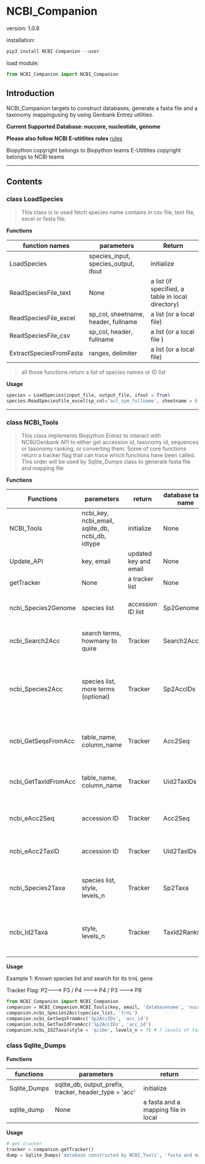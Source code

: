 # NCBI_Companion

version: 1.0.8

installation:
```python
pip3 install NCBI-Companion --user
```

load module:
```python
from NCBI_Companion import NCBI_Companion
```

## Introduction

NCBI_Companion targets to construct databases, generate a fasta file and a taxonomy mappingusing by using Genbank Entrez utilities.

**Current Supported Database: nuccore, nucleotide, genome**


**Please also follow NCBI E-utitlites rules**
[rules](https://www.ncbi.nlm.nih.gov/books/NBK25497/)

Biopython copyright belongs to Biopython teams
E-Utitlites copyright belongs to NCBI teams
***
## Contents

### class LoadSpecies

>This class is to used fetch species name contains in csv file, text file, excel or fasta file.

**Functions**

| function names | parameters | Return |
|--------------------|-----------------|-------|
| LoadSpecies | species_input, species_output, ifout | initialize |
| ReadSpeciesFile_text | None | a list  (if specified, a table in local directory) |
| ReadSpeciesFile_excel | sp_col, sheetname, header, fullname | a list (or a local file) |
| ReadSpeciesFile_csv | sp_col, header, fullname | a list (or a local file ) |
| ExtractSpeciesFromFasta | ranges, delimiter | a list (or a local file) |

>all those functions return a list of species names or ID list

**Usage**

```python
species = LoadSpecies(input_file, output_file, ifout = True)
species.ReadSpeciesFile_excel(sp_col='act_sym_fullname', sheetname = 0, header = 0,  fullname = False)
```

***
### class NCBI_Tools
> This class implements Biopython Entrez to interact with NCBI/Genbank API to either get accession id, taxonomy id, sequences or taxonomy ranking, or converting them. Some of core functions return a tracker flag that can trace which functions have been called. This order will be used by Sqlite_Dumps class to generate fasta file and mapping file

**Functions**

| Functions | parameters | return | database table name | Tracker Flag | Used For |
|---|---|---|---|---|---|
| NCBI_Tools | ncbi_key, ncbi_email, sqlite_db, ncbi_db, idtype | initialize | None | None | Initialize |
| Update_API | key, email | updated key and email | None | None | update your key and email |
| getTracker | None | a tracker list | None | None | get all the tracker ID |
| ncbi_Species2Genome | species list | accession ID list | Sp2Genome | P9 | convert species to accession IDs |
| ncbi_Search2Acc | search terms, howmany to quire | Tracker |Search2AccIDs | P1 | search term to get accession number |
| ncbi_Species2Acc | species list, more terms (optional) | Tracker | Sp2AccIDs | P2 | convert species and with extra terms to get accession id |
| ncbi_GetSeqsFromAcc | table_name, column_name | Tracker | Acc2Seq | P3 | from accession ID to get sequences for each |
| ncbi_GetTaxIdFromAcc | table_name, column_name | Tracker | Uid2TaxIDs | P4 | from accession ID to get tax ID for each |
| ncbi_eAcc2Seq | accession ID | Tracker | Acc2Seq | P5 | search accession list to get sequences |
| ncbi_eAcc2TaxID | accession ID | Tracker | Uid2TaxIDs | P6 | search accesson list to get tax id |
| ncbi_Species2Taxa | species list, style, levels_n | Tracker | Sp2Taxa | P7 | search species to get taxonomy ranking |
| ncbi_Id2Taxa | style, levels_n | Tracker | TaxId2Ranking | P8 | from accession and tax id to get taxonomy ranking |


**Usage**

Example 1: Known species list and search for its trnL gene

Tracker Flag: P2---> P3 / P4 ---> P4 / P3 ---> P8 

```python
from NCBI_Companion import NCBI_Companion
companion = NCBI_Companion.NCBI_Tools(key, email, 'databasename', 'nuccore', 'acc')
companion.ncbi_Species2Acc(species_list, 'trnL')
companion.ncbi_GetSeqsFromAcc('Sp2AccIDs', 'acc_id')
companion.ncbi_GetTaxIdFromAcc('Sp2AccIDs', 'acc_id')
companion.ncbi_Id2Taxa(style = 'qiime', levels_n = 7) # 7 levels of taxonomy ranking qiime style D_0_..;
```


### class Sqlite_Dumps

**Functions**

| functions | parameters | return |
|---|---|---|
| Sqlite_Dumps | sqlite_db, output_prefix, tracker, header_type = 'acc' | initialize |
| sqlite_dump | None | a fasta and a mapping file in local |


**Usage**

```python
# get tracker
tracker = companion.getTracker()
dump = Sqlite_Dumps('database constructed by NCBI_Tools', 'fasta and mapping file name, not extension', tracker, header_type = 'acc')
```




